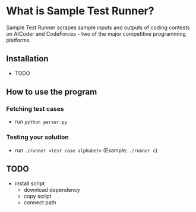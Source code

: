 # What is Sample Test Runner?

Sample Test Runner scrapes sample inputs and outputs of coding contests on AtCoder and CodeForces - two of the major
competitive programming platforms.

## Installation
- TODO

## How to use the program
### Fetching test cases
- run `python parser.py`
### Testing your solution
- run `./runner <test case alphabet>` (Example: `./runner c`)


## TODO

- install script
  - download dependency
  - copy script
  - connect path
